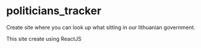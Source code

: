 # politicians_tracker
Create site where you can look up what sitting in our lithuanian government.

This site create using ReactJS
